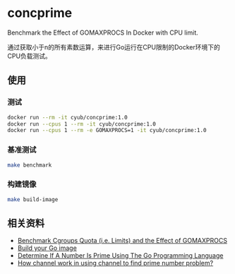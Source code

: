 # concprime

Benchmark the Effect of GOMAXPROCS In Docker with CPU limit.

通过获取小于n的所有素数运算，来进行Go运行在CPU限制的Docker环境下的CPU负载测试。

## 使用

### 测试

```bash
docker run --rm -it cyub/concprime:1.0
docker run --cpus 1 --rm -it cyub/concprime:1.0
docker run --cpus 1 --rm -e GOMAXPROCS=1 -it cyub/concprime:1.0
```

### 基准测试

```bash
make benchmark
```

### 构建镜像

```bash
make build-image
```

## 相关资料

- [Benchmark Cgroups Quota (i.e. Limits) and the Effect of GOMAXPROCS](https://github.com/embano1/gotutorials/tree/master/concprime)
- [Build your Go image](https://docs.docker.com/language/golang/build-images/)
- [Determine If A Number Is Prime Using The Go Programming Language](https://www.thepolyglotdeveloper.com/2016/12/determine-number-prime-using-golang/)
- [How channel work in using channel to find prime number problem?](https://stackoverflow.com/questions/65287453/how-channel-work-in-using-channel-to-find-prime-number-problem)